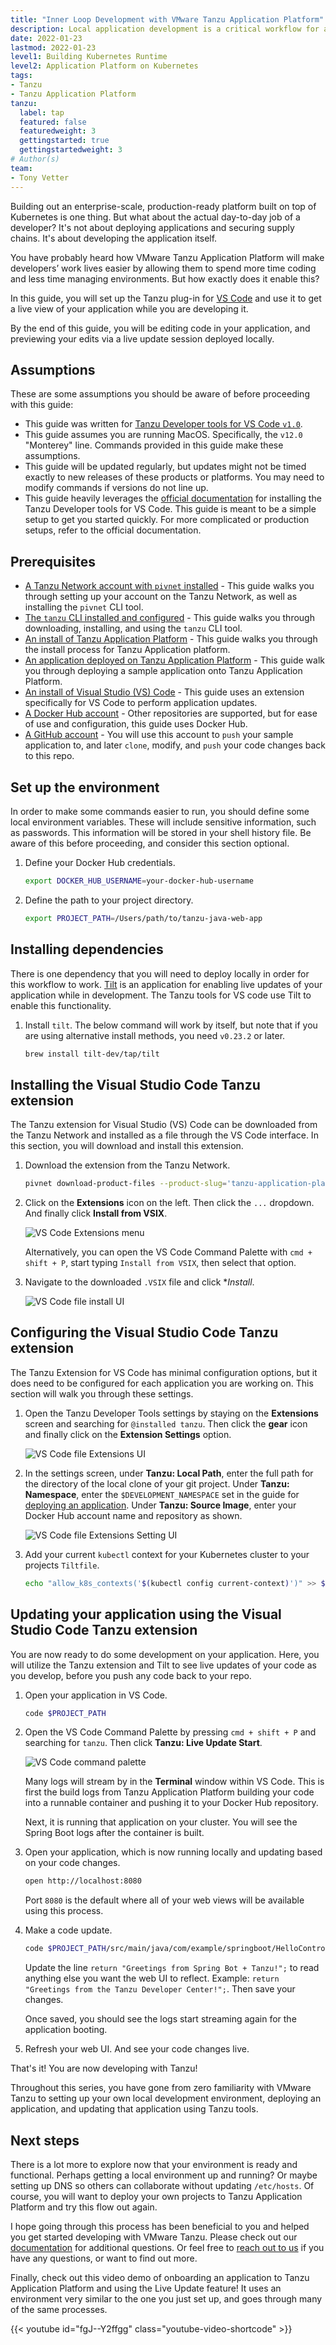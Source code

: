 ```yaml
---
title: "Inner Loop Development with VMware Tanzu Application Platform"
description: Local application development is a critical workflow for application developers. Getting fast feedback on each code change iteration is an important capability of this workflow. This guide will walk you through setting up a local development workflow which will enable live, local updates with each code save.  
date: 2022-01-23
lastmod: 2022-01-23
level1: Building Kubernetes Runtime
level2: Application Platform on Kubernetes
tags:
- Tanzu
- Tanzu Application Platform
tanzu:
  label: tap
  featured: false
  featuredweight: 3
  gettingstarted: true
  gettingstartedweight: 3
# Author(s)
team:
- Tony Vetter
---
```


Building out an enterprise-scale, production-ready platform built on top of Kubernetes is one thing. But what about the actual day-to-day job of a developer? It's not about deploying applications and securing supply chains. It's about developing the application itself. 

You have probably heard how VMware Tanzu Application Platform will make developers’ work lives easier by allowing them to spend more time coding and less time managing environments. But how exactly does it enable this?

In this guide, you will set up the Tanzu plug-in for [VS Code](https://code.visualstudio.com) and use it to get a live view of your application while you are developing it. 

By the end of this guide, you will be editing code in your application, and previewing your edits via a live update session deployed locally. 

## Assumptions

These are some assumptions you should be aware of before proceeding with this guide:

* This guide was written for [Tanzu Developer tools for VS Code `v1.0`](https://docs.vmware.com/en/Tanzu-Application-Platform/1.0/tap/GUID-vscode-extension-install.html). 
* This guide assumes you are running MacOS. Specifically, the `v12.0` "Monterey" line. Commands provided in this guide make these assumptions.
* This guide will be updated regularly, but updates might not be timed exactly to new releases of these products or platforms. You may need to modify commands if versions do not line up.
* This guide heavily leverages the [official documentation](https://docs.vmware.com/en/Tanzu-Application-Platform/1.0/tap/GUID-vscode-extension-install.html) for installing the Tanzu Developer tools for VS Code. This guide is meant to be a simple setup to get you started quickly. For more complicated or production setups, refer to the official documentation.

## Prerequisites
* [A Tanzu Network account with `pivnet` installed](/guides/tanzu-network-gs) - This guide walks you through setting up your account on the Tanzu Network, as well as installing the `pivnet` CLI tool.
* [The `tanzu` CLI installed and configured](/guides/tanzu-cli-gs) - This guide walks you through downloading, installing, and using the `tanzu` CLI tool.
* [An install of Tanzu Application Platform](/guides/tanzu-application-platform-gs) - This guide walks you through the install process for Tanzu Application platform. 
* [An application deployed on Tanzu Application Platform](/guides/tanzu-application-platform-deploying-a-workload) - This guide walk you through deploying a sample application onto Tanzu Application Platform.
* [An install of Visual Studio (VS) Code](https://code.visualstudio.com/download) - This guide uses an extension specifically for VS Code to perform application updates. 
* [A Docker Hub account](https://hub.docker.com/signup) - Other repositories are supported, but for ease of use and configuration, this guide uses Docker Hub.
* [A GitHub account](https://docs.github.com/en/get-started/signing-up-for-github/signing-up-for-a-new-github-account) - You will use this account to `push` your sample application to, and later `clone`, modify, and `push` your code changes back to this repo. 

## Set up the environment

In order to make some commands easier to run, you should define some local environment variables. These will include sensitive information, such as passwords. This information will be stored in your shell history file. Be aware of this before proceeding, and consider this section optional. 

1. Define your Docker Hub credentials.

    ```sh
    export DOCKER_HUB_USERNAME=your-docker-hub-username
    ```

2. Define the path to your project directory.

    ```sh
    export PROJECT_PATH=/Users/path/to/tanzu-java-web-app
    ```

## Installing dependencies

There is one dependency that you will need to deploy locally in order for this workflow to work. [Tilt](https://tilt.dev) is an application for enabling live updates of your application while in development. The Tanzu tools for VS code use Tilt to enable this functionality.

1. Install `tilt`. The below command will work by itself, but note that if you are using alternative install methods, you need `v0.23.2` or later. 

    ```sh
    brew install tilt-dev/tap/tilt
    ```

## Installing the Visual Studio Code Tanzu extension

The Tanzu extension for Visual Studio (VS) Code can be downloaded from the Tanzu Network and installed as a file through the VS Code interface. In this section, you will download and install this extension.

1. Download the extension from the Tanzu Network.

    ```sh
    pivnet download-product-files --product-slug='tanzu-application-platform' --release-version='1.0.0' --product-file-id=1115996
    ```

2. Click on the **Extensions** icon on the left. Then click the `...` dropdown. And finally click **Install from VSIX**. 

    ![VS Code Extensions menu](images/image1.png "Click Install from VSIX in the settings menu.")

    Alternatively, you can open the VS Code Command Palette with `cmd + shift + P`, start typing `Install from VSIX`, then select that option.

3. Navigate to the downloaded `.VSIX` file and click **Install*. 

    ![VS Code file install UI](images/image2.png "Navigate to the downloaded file, and click install.")

## Configuring the Visual Studio Code Tanzu extension

The Tanzu Extension for VS Code has minimal configuration options, but it does need to be configured for each application you are working on. This section will walk you through these settings.

1. Open the Tanzu Developer Tools settings by staying on the **Extensions** screen and searching for `@installed tanzu`. Then click the **gear** icon and finally click on the **Extension Settings** option.

    ![VS Code file Extensions UI](images/image3.png "Find the Tanzu extension settings menu and open it.")

2. In the settings screen, under **Tanzu: Local Path**, enter the full path for the directory of the local clone of your git project. Under **Tanzu: Namespace**, enter the `$DEVELOPMENT_NAMESPACE` set in the guide for [deploying an application](/guides/tanzu-application-platform-deploying-a-workload). Under **Tanzu: Source Image**, enter your Docker Hub account name and repository as shown. 

    ![VS Code file Extensions Setting UI](images/image4.png "Fill out the fields as shown.")

3. Add your current `kubectl` context for your Kubernetes cluster to your projects `Tiltfile`.

    ```sh
    echo "allow_k8s_contexts('$(kubectl config current-context)')" >> $PROJECT_PATH/Tiltfile
    ```

## Updating your application using the Visual Studio Code Tanzu extension

You are now ready to do some development on your application. Here, you will utilize the Tanzu extension and Tilt to see live updates of your code as you develop, before you push any code back to your repo. 

1. Open your application in VS Code.

    ```sh
    code $PROJECT_PATH
    ```

2. Open the VS Code Command Palette by pressing `cmd + shift + P` and searching for `tanzu`. Then click **Tanzu: Live Update Start**. 

    ![VS Code command palette](images/image5.png "Select tanzu live update start")

    Many logs will stream by in the **Terminal** window within VS Code. This is first the build logs from Tanzu Application Platform building your code into a runnable container and pushing it to your Docker Hub repository. 

    Next, it is running that application on your cluster. You will see the Spring Boot logs after the container is built. 

3. Open your application, which is now running locally and updating based on your code changes. 

    ```sh
    open http://localhost:8080
    ```

    Port `8080` is the default where all of your web views will be available using this process. 

4. Make a code update.

    ```sh
    code $PROJECT_PATH/src/main/java/com/example/springboot/HelloController.java
    ```
    Update the line `return "Greetings from Spring Bot + Tanzu!";` to read anything else you want the web UI to reflect. Example: `return "Greetings from the Tanzu Developer Center!";`. Then save your changes.

    Once saved, you should see the logs start streaming again for the application booting. 

5. Refresh your web UI. And see your code changes live. 

That's it! You are now developing with Tanzu! 

Throughout this series, you have gone from zero familiarity with VMware Tanzu to setting up your own local development environment, deploying an application, and updating that application using Tanzu tools. 

## Next steps

There is a lot more to explore now that your environment is ready and functional. Perhaps getting a local environment up and running? Or maybe setting up DNS so others can collaborate without updating `/etc/hosts`. Of course, you will want to deploy your own projects to Tanzu Application Platform and try this flow out again. 

I hope going through this process has been beneficial to you and helped you get started developing with VMware Tanzu. Please check out our [documentation](https://docs.vmware.com/en/Tanzu-Application-Platform/1.0/tap/GUID-overview.html) for additional questions. Or feel free to [reach out to us](https://github.com/vmware-tanzu/tanzu-dev-portal/issues/new?assignees=&labels=feedback&template=feedback.md&title=) if you have any questions, or want to find out more. 

Finally, check out this video demo of onboarding an application to Tanzu Application Platform and using the Live Update feature! It uses an environment very similar to the one you just set up, and goes through many of the same processes. 

{{< youtube id="fgJ--Y2ffgg" class="youtube-video-shortcode" >}}
